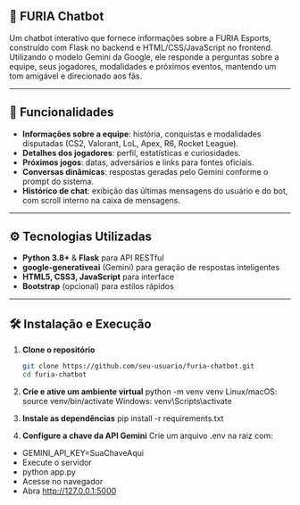 ## 🐆 FURIA Chatbot

Um chatbot interativo que fornece informações sobre a FURIA Esports, construído com Flask no backend e HTML/CSS/JavaScript no frontend. Utilizando o modelo Gemini da Google, ele responde a perguntas sobre a equipe, seus jogadores, modalidades e próximos eventos, mantendo um tom amigável e direcionado aos fãs.

---

## 🚀 Funcionalidades

- **Informações sobre a equipe**: história, conquistas e modalidades disputadas (CS2, Valorant, LoL, Apex, R6, Rocket League).  
- **Detalhes dos jogadores**: perfil, estatísticas e curiosidades.  
- **Próximos jogos**: datas, adversários e links para fontes oficiais.  
- **Conversas dinâmicas**: respostas geradas pelo Gemini conforme o prompt do sistema.  
- **Histórico de chat**: exibição das últimas mensagens do usuário e do bot, com scroll interno na caixa de mensagens.

---

## ⚙️ Tecnologias Utilizadas

- **Python 3.8+** & **Flask** para API RESTful  
- **google-generativeai** (Gemini) para geração de respostas inteligentes  
- **HTML5, CSS3, JavaScript** para interface  
- **Bootstrap** (opcional) para estilos rápidos  

---

## 🛠️ Instalação e Execução

1. **Clone o repositório**  
   ```bash
   git clone https://github.com/seu-usuario/furia-chatbot.git
   cd furia-chatbot

2. **Crie e ative um ambiente virtual**
python -m venv venv
Linux/macOS:
source venv/bin/activate
Windows:
venv\Scripts\activate

3. **Instale as dependências**
pip install -r requirements.txt

4. **Configure a chave da API Gemini**
Crie um arquivo .env na raiz com:
- GEMINI_API_KEY=SuaChaveAqui
- Execute o servidor
- python app.py
- Acesse no navegador
- Abra http://127.0.0.1:5000

